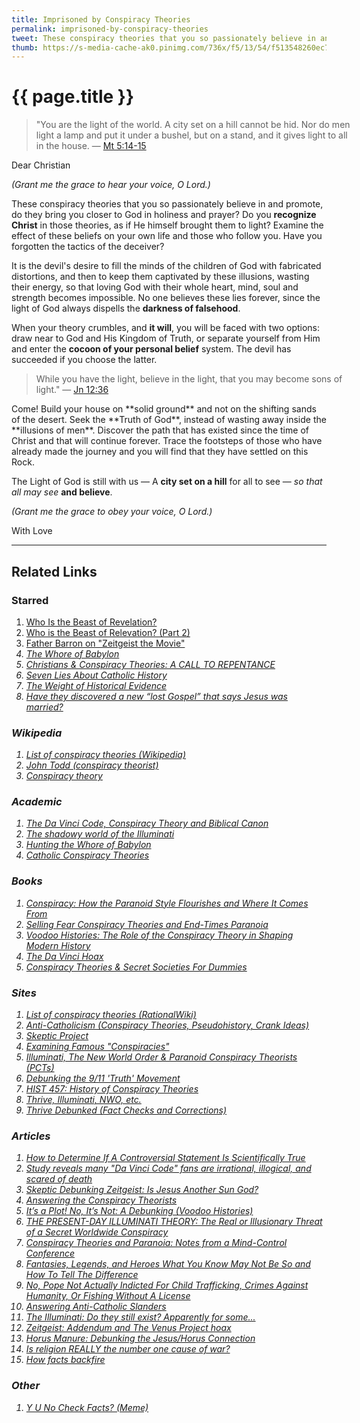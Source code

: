 ```yaml
---
title: Imprisoned by Conspiracy Theories
permalink: imprisoned-by-conspiracy-theories
tweet: These conspiracy theories that you so passionately believe in and promote, do they bring you closer to God?
thumb: https://s-media-cache-ak0.pinimg.com/736x/f5/13/54/f513548260ec73c58e4ace4e8bdc2b59.jpg
---
```


{{ page.title }}
================

<div class="my-inline-left pull-left">
<!-- Bible Verse. http://biblia.com/plugins/BibleVerse -->
<biblia:bibleverse theme="quotation" resource="rsvce" width="512px" height="288px" reference="Mt5.14-15"><blockquote style="width:100%;">"You are the light of the world. A city set on a hill cannot be hid. Nor do men light a lamp and put it under a bushel, but on a stand, and it gives light to all in the house. &mdash; <a target="_blank" href = "http://biblia.com/bible/rsvce/Mt5.14-15">Mt 5:14-15</a></blockquote></biblia:bibleverse>
</div>

<span class="letter">Dear Christian</span>

_(Grant me the grace to hear your voice, O Lord.)_

These conspiracy theories that you so passionately believe in and promote, do they bring you closer to God in holiness and prayer? Do you **recognize Christ** in those theories, as if He himself brought them to light? Examine the effect of these beliefs on your own life and those who follow you. Have you forgotten the tactics of the deceiver?

It is the devil's desire to fill the minds of the children of God with fabricated distortions, and then to keep them captivated by these illusions, wasting their energy, so that loving God with their whole heart, mind, soul and strength becomes impossible. No one believes these lies forever, since the light of God always dispells the **darkness of falsehood**. 

When your theory crumbles, and **it will**, you will be faced with two options: draw near to God and His Kingdom of Truth, or separate yourself from Him and enter the **cocoon of your personal belief** system. The devil has succeeded if you choose the latter.

<!-- Bible Verse. http://biblia.com/plugins/BibleVerse -->
<div class="my-inline-right pull-right">
<biblia:bibleverse theme="quotation" resource="rsvce" width="500" showVotd="false" reference="Jn12.36"><blockquote style="width:500px;">While you have the light, believe in the light, that you may become sons of light." &mdash; <a target="_blank" href = "http://biblia.com/bible/rsvce/Jn12.36">Jn 12:36</a></blockquote></biblia:bibleverse>
</div>
Come! Build your house on **solid ground** and not on the shifting sands of the desert. Seek the **Truth of God**, instead of wasting away inside the **illusions of men**. Discover the path that has existed since the time of Christ and that will continue forever. Trace the footsteps of those who have already made the journey and you will find that they have settled on this Rock.

The Light of God is still with us &mdash; A **city set on a hill** for all to see &mdash; _so that all may see_ **and believe**.

_(Grant me the grace to obey your voice, O Lord.)_

<span class="letter">With Love</span>

---

Related Links
-------------

### Starred <span class="animated anim-repeater"><i class="fa fa-star-o fa-spin"></i></span>
1. [Who Is the Beast of Revelation?](https://www.youtube.com/watch?v=4Naznbw0-6E) <i class="fa fa-youtube"></i> 
1. [Who is the Beast of Relevation? (Part 2)](https://www.youtube.com/watch?v=nwkJBo3-HOA) <i class="fa fa-youtube"></i>
1. [Father Barron on "Zeitgeist the Movie"](https://www.youtube.com/watch?feature=player_embedded&v=wZk9Lb22KrE) <i class="fa fa-youtube">
1. [The Whore of Babylon](http://www.catholic.com/tracts/the-whore-of-babylon)
1. [Christians & Conspiracy Theories: A CALL TO REPENTANCE](http://www.acts17-11.com/conspire.html)
1. [Seven Lies About Catholic History](http://www.amazon.com/Seven-About-Catholic-History-ebook/dp/B004Q3RN8O/ref=tmm_kin_title_0) <i class="fa fa-book">
1. [The Weight of Historical Evidence](http://www.catholicbasictraining.com/apologetics/coursetexts/2g.htm)
1. [Have they discovered a new “lost Gospel” that says Jesus was married?](http://jimmyakin.com/2014/11/have-they-discovered-a-new-lost-gospel-that-says-jesus-was-married.html)

### Wikipedia <i class="fa fa-wordpress"></i>
1. [List of conspiracy theories (Wikipedia)](http://en.wikipedia.org/wiki/List_of_conspiracy_theories)
1. [John Todd (conspiracy theorist)](http://en.wikipedia.org/wiki/John_Todd_(conspiracy_theorist))
1. [Conspiracy theory](http://en.wikipedia.org/wiki/Conspiracy_theory)

### Academic <i class="fa fa-university"></i>
1. [The Da Vinci Code, Conspiracy Theory and Biblical Canon](http://www.catholiceducation.org/en/culture/literature/the-da-vinci-code-conspiracy-theory-and-biblical-canon.html)
1. [The shadowy world of the Illuminati](http://www.catholiceducation.org/en/controversy/common-misconceptions/the-shadowy-world-of-the-illuminati.html)
1. [Hunting the Whore of Babylon](http://www.catholic.com/tracts/hunting-the-whore-of-babylon)
1. [Catholic Conspiracy Theories](http://www.catholic.com/magazine/articles/catholic-conspiracy-theories)

### Books <i class="fa fa-book"></i>
1. [Conspiracy: How the Paranoid Style Flourishes and Where It Comes From](http://www.amazon.com/Conspiracy-ebook/dp/B001HU8NW4/ref=tmm_kin_title_0)
1. [Selling Fear Conspiracy Theories and End-Times Paranoia](http://www.amazon.com/Selling-Conspiracy-Theories-End-Times-Paranoia/dp/B000J0N8NC/ref=tmm_hrd_title_0)
1. [Voodoo Histories: The Role of the Conspiracy Theory in Shaping Modern History](http://www.amazon.com/Voodoo-Histories-Conspiracy-Shaping-History/dp/1594488959/ref=tmm_hrd_title_0)
1. [The Da Vinci Hoax](http://www.amazon.com/The-Da-Vinci-Hoax-ebook/dp/B002YM8RI4/ref=tmm_kin_title_0?ie=UTF8&qid=1096554757&sr=8-1)
1. [Conspiracy Theories & Secret Societies For Dummies](http://www.amazon.com/Conspiracy-Theories-Societies-Dummies%C2%AE-ebook/dp/B0015DWMTS/ref=tmm_kin_title_0)

### Sites <i class="fa fa-globe"></i>
1. [List of conspiracy theories (RationalWiki)](http://rationalwiki.org/wiki/List_of_conspiracy_theories)
1. [Anti-Catholicism (Conspiracy Theories, Pseudohistory, Crank Ideas)](http://rationalwiki.org/wiki/Anti-Catholicism)
1. [Skeptic Project](http://conspiracies.skepticproject.com)
1. [Examining Famous "Conspiracies"](http://www.debunker.com/conspiracy.html)
1. [Illuminati, The New World Order & Paranoid Conspiracy Theorists (PCTs)](http://www.skepdic.com/illuminati.html)
1. [Debunking the 9/11 'Truth' Movement](https://sites.google.com/site/wtc7lies/home)
1. [HIST 457: History of Conspiracy Theories](http://conspiracytheories.umwblogs.org/)
1. [Thrive, Illuminati, NWO, etc.](http://thrivedebunked.wordpress.com/faq/)
1. [Thrive Debunked (Fact Checks and Corrections)](http://thrivedebunked.wordpress.com/site-index/)

### Articles <i class="fa fa-newspaper-o"></i>
1. [How to Determine If A Controversial Statement Is Scientifically True](http://lifehacker.com/5919830/how-to-determine-if-a-controversial-statement-is-scientifically-true)
1. [Study reveals many "Da Vinci Code" fans are irrational, illogical, and scared of death](http://insightscoop.typepad.com/2004/2011/09/hmmmthings-are-worse-than-i-thought.html)
1. [Skeptic Debunking Zeitgeist: Is Jesus Another Sun God?](http://withalliamgod.wordpress.com/2012/03/08/skeptics-debunking-zeitgeist-is-jesus-another-sun-god/)
1. [Answering the Conspiracy Theorists](http://www.crisismagazine.com/2011/answering-the-conspiracy-theorists)
1. [It’s a Plot! No, It’s Not: A Debunking (Voodoo Histories)](http://www.nytimes.com/2010/02/16/books/16aaron.html?emc=eta1&_r=1&)
1. [THE PRESENT-DAY ILLUMINATI THEORY: The Real or Illusionary Threat of a Secret Worldwide Conspiracy](http://www.pfo.org/illumint.htm)
1. [Conspiracy Theories and Paranoia: Notes from a Mind-Control Conference](http://www.csicop.org/si/show/conspiracy_theories_and_paranoia_notes_from_a_mind-control_conference/)
1. [Fantasies, Legends, and Heroes What You Know May Not Be So and How To Tell The Difference](http://web.archive.org/web/20050306112315/http://www.answers.org/Apologetics/Fantasy.html)
1. [No, Pope Not Actually Indicted For Child Trafficking, Crimes Against Humanity, Or Fishing Without A License](http://wonkette.com/543862/no-pope-not-actually-indicted-for-child-trafficking-crimes-against-humanity-or-fishing-without-a-license)
1. [Answering Anti-Catholic Slanders](http://www.catholicbasictraining.com/apologetics/coursetexts/4m.htm)
1. [The Illuminati: Do they still exist? Apparently for some...](http://www.masonicinfo.com/illuminati.htm)
1. [Zeitgeist: Addendum and The Venus Project hoax](http://www.pointbite.com/2008/10/08/zeitgeist-addendum-and-the-venus-project-hoax/)
1. [Horus Manure: Debunking the Jesus/Horus Connection](http://www.jonsorensen.net/2012/10/25/horus-manure-debunking-the-jesushorus-connection/)
1. [Is religion REALLY the number one cause of war?](http://www.jonsorensen.net/2012/09/18/is-religion-really-the-number-one-cause-of-war/)
1. [How facts backfire](http://www.boston.com/bostonglobe/ideas/articles/2010/07/11/how_facts_backfire/?page=full)

### Other
1. [Y U No Check Facts? (Meme)](https://www.facebook.com/CatholicGag/photos/a.384406138274626.81541.384404818274758/445960195452553/?type=1) <i class="fa fa-facebook"></i>

<script src="//biblia.com/api/logos.biblia.js"></script>
<script>logos.biblia.init();</script>
